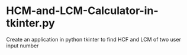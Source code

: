 # HCM-and-LCM-Calculator-in-tkinter.py
Create an application in python tkinter to find HCF and LCM of two user input number
